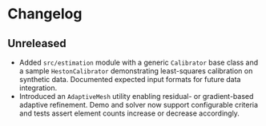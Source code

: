 # Changelog

## Unreleased

- Added `src/estimation` module with a generic `Calibrator` base class and a
  sample `HestonCalibrator` demonstrating least-squares calibration on synthetic
  data. Documented expected input formats for future data integration.
- Introduced an `AdaptiveMesh` utility enabling residual- or gradient-based
  adaptive refinement. Demo and solver now support configurable criteria and
  tests assert element counts increase or decrease accordingly.
